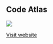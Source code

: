 ## Code Atlas
![](https://github.com/Maxamuss/code-atlas/workflows/.github/workflows/test.yml/badge.svg)

[Visit website](https://code-atlas.me)
